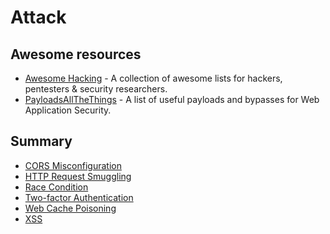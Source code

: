 # Attack

## Awesome resources

- [Awesome Hacking](https://github.com/Hack-with-Github/Awesome-Hacking) - A collection of awesome lists for hackers,
 pentesters & security researchers.
- [PayloadsAllTheThings](https://github.com/swisskyrepo/PayloadsAllTheThings) - A list of useful payloads and bypasses 
 for Web Application Security.

## Summary

- [CORS Misconfiguration](CORS%20Misconfiguration/README.md)
- [HTTP Request Smuggling](HTTP%20Request%20Smuggling/README.md)
- [Race Condition](Race%20Condition/README.md)
- [Two-factor Authentication](Two-factor%20Authentication/README.md)
- [Web Cache Poisoning](Web%20Cache%20Poisoning/README.md)
- [XSS](XSS/README.md)
